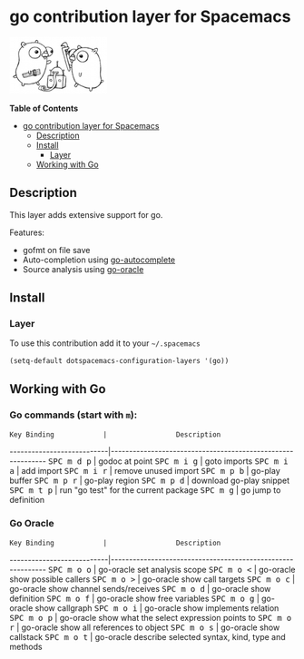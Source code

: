 # go contribution layer for Spacemacs

![go](img/go.png)

<!-- markdown-toc start - Don't edit this section. Run M-x markdown-toc/generate-toc again -->
**Table of Contents**

- [go contribution layer for Spacemacs](#go-contribution-layer-for-spacemacs)
    - [Description](#description)
    - [Install](#install)
        - [Layer](#layer)
    - [Working with Go](#working-with-go)

<!-- markdown-toc end -->

## Description

This layer adds extensive support for go.

Features:
- gofmt on file save
- Auto-completion using [go-autocomplete](https://github.com/nsf/gocode/tree/master/emacs)
- Source analysis using [go-oracle](http://golang.org/s/oracle-user-manual)

## Install

### Layer

To use this contribution add it to your `~/.spacemacs`

```elisp
(setq-default dotspacemacs-configuration-layers '(go))
```

## Working with Go

### Go commands (start with `m`):

    Key Binding            |                 Description
---------------------------|------------------------------------------------------------
<kbd>SPC m d p</kbd>       | godoc at point
<kbd>SPC m i g</kbd>       | goto imports
<kbd>SPC m i a</kbd>       | add import
<kbd>SPC m i r</kbd>       | remove unused import
<kbd>SPC m p b</kbd>       | go-play buffer
<kbd>SPC m p r</kbd>       | go-play region
<kbd>SPC m p d</kbd>       | download go-play snippet
<kbd>SPC m t p</kbd>       | run "go test" for the current package
<kbd>SPC m g</kbd>         | go jump to definition


### Go Oracle

    Key Binding            |                 Description
---------------------------|------------------------------------------------------------
<kbd>SPC m o o</kbd>       | go-oracle set analysis scope
<kbd>SPC m o <</kbd>       | go-oracle show possible callers
<kbd>SPC m o ></kbd>       | go-oracle show call targets
<kbd>SPC m o c</kbd>       | go-oracle show channel sends/receives
<kbd>SPC m o d</kbd>       | go-oracle show definition
<kbd>SPC m o f</kbd>       | go-oracle show free variables
<kbd>SPC m o g</kbd>       | go-oracle show callgraph
<kbd>SPC m o i</kbd>       | go-oracle show implements relation
<kbd>SPC m o p</kbd>       | go-oracle show what the select expression points to
<kbd>SPC m o r</kbd>       | go-oracle show all references to object
<kbd>SPC m o s</kbd>       | go-oracle show callstack
<kbd>SPC m o t</kbd>       | go-oracle describe selected syntax, kind, type and methods
